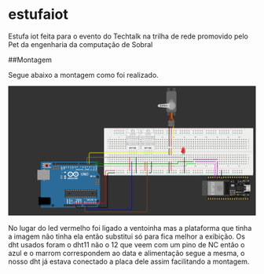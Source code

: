 # estufaiot
Estufa iot feita para o evento do Techtalk na trilha de rede promovido pelo Pet da engenharia da computação de Sobral

##Montagem

Segue abaixo a montagem como foi realizado.

![Monatagem](images/estufaiot2.PNG)

No lugar do led vermelho foi ligado a ventoinha mas a plataforma que tinha a imagem não tinha ela então substitui só para fica melhor a exibição.
Os dht usados foram o dht11 não o 12 que veem com um pino de NC então o azul e o marrom correspondem ao data e alimentação segue a mesma, o nosso dht já estava conectado a placa dele assim facilitando a montagem.
